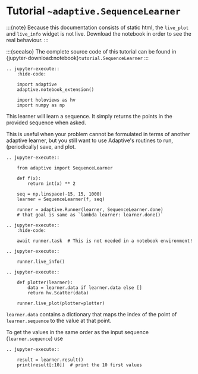 # Tutorial `~adaptive.SequenceLearner`

:::{note}
Because this documentation consists of static html, the `live_plot`
and `live_info` widget is not live. Download the notebook
in order to see the real behaviour.
:::

:::{seealso}
The complete source code of this tutorial can be found in
{jupyter-download:notebook}`tutorial.SequenceLearner`
:::

```{eval-rst}
.. jupyter-execute::
    :hide-code:

    import adaptive
    adaptive.notebook_extension()

    import holoviews as hv
    import numpy as np
```

This learner will learn a sequence. It simply returns
the points in the provided sequence when asked.

This is useful when your problem cannot be formulated in terms of
another adaptive learner, but you still want to use Adaptive's
routines to run, (periodically) save, and plot.

```{eval-rst}
.. jupyter-execute::

    from adaptive import SequenceLearner

    def f(x):
        return int(x) ** 2

    seq = np.linspace(-15, 15, 1000)
    learner = SequenceLearner(f, seq)

    runner = adaptive.Runner(learner, SequenceLearner.done)
    # that goal is same as `lambda learner: learner.done()`
```

```{eval-rst}
.. jupyter-execute::
    :hide-code:

    await runner.task  # This is not needed in a notebook environment!
```

```{eval-rst}
.. jupyter-execute::

    runner.live_info()
```

```{eval-rst}
.. jupyter-execute::

    def plotter(learner):
        data = learner.data if learner.data else []
        return hv.Scatter(data)

    runner.live_plot(plotter=plotter)
```

`learner.data` contains a dictionary that maps the index of the point of `learner.sequence` to the value at that point.

To get the values in the same order as the input sequence (`learner.sequence`) use

```{eval-rst}
.. jupyter-execute::

    result = learner.result()
    print(result[:10])  # print the 10 first values
```
